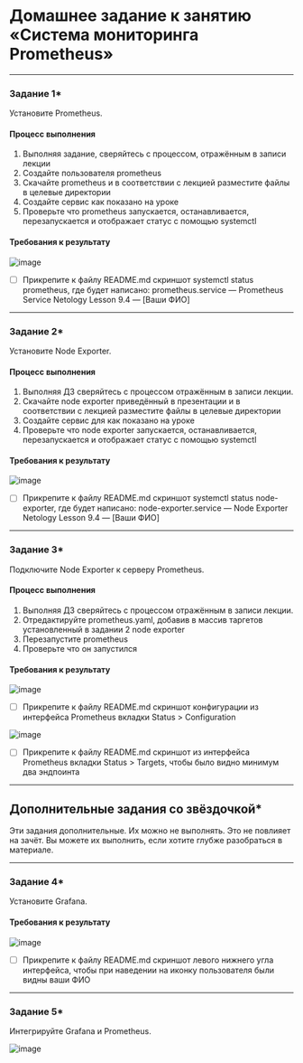 # Домашнее задание к занятию «Система мониторинга Prometheus»


---

### Задание 1*
Установите Prometheus.

#### Процесс выполнения
1. Выполняя задание, сверяйтесь с процессом, отражённым в записи лекции
2. Создайте пользователя prometheus
3. Скачайте prometheus и в соответствии с лекцией разместите файлы в целевые директории
4. Создайте сервис как показано на уроке
5. Проверьте что prometheus запускается, останавливается, перезапускается и отображает статус с помощью systemctl

#### Требования к результату

![image](https://github.com/Hr0mi/Zabbix/assets/95475785/4ce4cdd9-d917-44c7-86e4-7e64fad97baf)


- [ ] Прикрепите к файлу README.md скриншот systemctl status prometheus, где будет написано: prometheus.service — Prometheus Service Netology Lesson 9.4 — [Ваши ФИО]

---

### Задание 2*
Установите Node Exporter.

#### Процесс выполнения
1. Выполняя ДЗ сверяйтесь с процессом отражённым в записи лекции.
3. Скачайте node exporter приведённый в презентации и в соответствии с лекцией разместите файлы в целевые директории
4. Создайте сервис для как показано на уроке
5. Проверьте что node exporter запускается, останавливается, перезапускается и отображает статус с помощью systemctl

#### Требования к результату

![image](https://github.com/Hr0mi/Zabbix/assets/95475785/a5041db6-d29a-4013-9001-1031cd89fb89)


- [ ] Прикрепите к файлу README.md скриншот systemctl status node-exporter, где будет написано: node-exporter.service — Node Exporter Netology Lesson 9.4 — [Ваши ФИО]

---

### Задание 3*
Подключите Node Exporter к серверу Prometheus.

#### Процесс выполнения
1. Выполняя ДЗ сверяйтесь с процессом отражённым в записи лекции.
2. Отредактируйте prometheus.yaml, добавив в массив таргетов установленный в задании 2 node exporter
3. Перезапустите prometheus
4. Проверьте что он запустился

#### Требования к результату

![image](https://github.com/Hr0mi/Zabbix/assets/95475785/544827ea-90ce-493e-97b0-628fa12d2daf)


- [ ] Прикрепите к файлу README.md скриншот конфигурации из интерфейса Prometheus вкладки Status > Configuration

![image](https://github.com/Hr0mi/Zabbix/assets/95475785/4811dd12-6f71-4c43-b58c-3d664bcb7f07)


- [ ] Прикрепите к файлу README.md скриншот из интерфейса Prometheus вкладки Status > Targets, чтобы было видно минимум два эндпоинта

---
## Дополнительные задания со звёздочкой*
Эти задания дополнительные. Их можно не выполнять. Это не повлияет на зачёт. Вы можете их выполнить, если хотите глубже разобраться в материале.

---

### Задание 4*
Установите Grafana.

#### Требования к результату

![image](https://github.com/Hr0mi/Zabbix/assets/95475785/e2ab9b19-9cbf-49c8-9944-84ab2c09266a)


- [ ] Прикрепите к файлу README.md скриншот левого нижнего угла интерфейса, чтобы при наведении на иконку пользователя были видны ваши ФИО

---

### Задание 5*
Интегрируйте Grafana и Prometheus.

![image](https://github.com/Hr0mi/Zabbix/assets/95475785/fb33468f-2d00-4a78-911e-dbbbc0276411)

